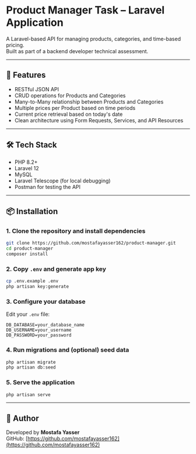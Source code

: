# Product Manager Task – Laravel Application

A Laravel-based API for managing products, categories, and time-based pricing.  
Built as part of a backend developer technical assessment.


---

## 🚀 Features

-   RESTful JSON API
-   CRUD operations for Products and Categories
-   Many-to-Many relationship between Products and Categories
-   Multiple prices per Product based on time periods
-   Current price retrieval based on today's date
-   Clean architecture using Form Requests, Services, and API Resources


---

## 🛠️ Tech Stack

-   PHP 8.2+
-   Laravel 12
-   MySQL
-   Laravel Telescope (for local debugging)
-   Postman for testing the API

---

## 📦 Installation

### 1. Clone the repository and install dependencies

```bash
git clone https://github.com/mostafayasser162/product-manager.git
cd product-manager
composer install
```

### 2. Copy `.env` and generate app key

```bash
cp .env.example .env
php artisan key:generate
```

### 3. Configure your database

Edit your `.env` file:

```env
DB_DATABASE=your_database_name
DB_USERNAME=your_username
DB_PASSWORD=your_password
```

### 4. Run migrations and (optional) seed data

```bash
php artisan migrate
php artisan db:seed
```

### 5. Serve the application

```bash
php artisan serve
```

---

## 🤝 Author

Developed by **Mostafa Yasser**  
GitHub: [https://github.com/mostafayasser162](https://github.com/mostafayasser162)
